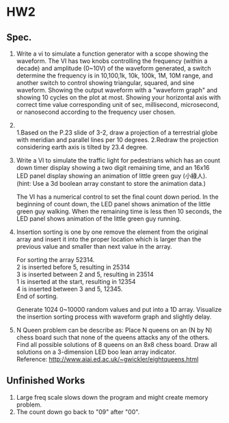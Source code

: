 # HW2
## Spec.

1. Write a vi to simulate a function generator with a scope showing the waveform. The VI has two knobs controlling the frequency (within a decade) and amplitude (0~10V) of the waveform generated, a switch determine the frequency is in 10,100,1k, 10k, 100k, 1M, 10M range, and another switch to control showing triangular, squared, and sine waveform. Showing the output waveform with a "waveform graph" and showing 10 cycles on the plot at most. Showing your horizontal axis with correct time value corresponding unit of sec, millisecond, microsecond, or nanosecond according to the frequency user chosen.

2. \
  1.Based on the P.23 slide of 3-2, draw a projection of a terrestrial globe with meridian and parallel lines per 10 degrees.
  2.Redraw the projection considering earth axis is tilted by 23.4 degree.

3. Write a VI to simulate the traffic light for pedestrians which has an count down timer display showing a two digit remaining time, and an 16x16 LED panel display showing an animation of little green guy (小綠人). (hint: Use a 3d boolean array constant to store the animation data.)

   The VI has a numerical control to set the final count down period. In the beginning of count down, the LED panel shows animation of the little green guy walking. When the remaining time is less then 10 seconds, the LED panel shows animation of the little green guy running.

4. Insertion sorting is one by one remove the element from the original array and insert it into the proper location which is larger than the previous value and smaller than next value in the array.

   For sorting the array 52314.  
   2 is inserted before 5, resulting in 25314  
   3 is inserted between 2 and 5, resulting in 23514  
   1 is inserted at the start, resulting in 12354  
   4 is inserted between 3 and 5, 12345.  
   End of sorting.
   
   Generate 1024 0~10000 random values and put into a 1D array. Visualize the insertion sorting process with waveform graph and slightly delay.

5. N Queen problem can be describe as: Place N queens on an (N by N) chess board such that none of the queens attacks any of the others. Find all possible solutions of 8 queens on an 8x8 chess board. Draw all solutions on a 3-dimension LED boo lean array indicator.  
   Reference: http://www.aiai.ed.ac.uk/~gwickler/eightqueens.html 

## Unfinished Works
1. Large freq scale slows down the program and might create memory problem.
2. The count down go back to "09" after "00".